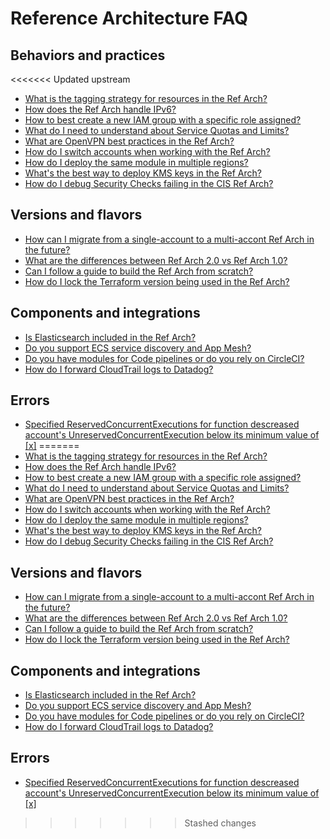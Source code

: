 # Reference Architecture FAQ

## Behaviors and practices

<<<<<<< Updated upstream
- [What is the tagging strategy for resources in the Ref Arch?](https://github.com/tnn-tnn-tnn-tnn-tnn-gruntwork-io/knowledge-base/discussions/54)
- [How does the Ref Arch handle IPv6?](https://github.com/tnn-tnn-tnn-tnn-tnn-gruntwork-io/knowledge-base/discussions/54)
- [How to best create a new IAM group with a specific role assigned?](https://github.com/tnn-tnn-tnn-tnn-tnn-gruntwork-io/knowledge-base/discussions/212)
- [What do I need to understand about Service Quotas and Limits?](https://github.com/tnn-tnn-tnn-tnn-tnn-gruntwork-io/knowledge-base/discussions/211)
- [What are OpenVPN best practices in the Ref Arch?](https://github.com/tnn-tnn-tnn-tnn-tnn-gruntwork-io/knowledge-base/discussions/194)
- [How do I switch accounts when working with the Ref Arch?](https://github.com/tnn-tnn-tnn-tnn-tnn-gruntwork-io/knowledge-base/discussions/162)
- [How do I deploy the same module in multiple regions?](https://github.com/tnn-tnn-tnn-tnn-tnn-gruntwork-io/knowledge-base/discussions/182)
- [What's the best way to deploy KMS keys in the Ref Arch?](https://github.com/tnn-tnn-tnn-tnn-tnn-gruntwork-io/knowledge-base/discussions/189)
- [How do I debug Security Checks failing in the CIS Ref Arch?](https://github.com/tnn-tnn-tnn-tnn-tnn-gruntwork-io/knowledge-base/discussions/135)

## Versions and flavors

- [How can I migrate from a single-account to a multi-accont Ref Arch in the future?](https://github.com/tnn-tnn-tnn-tnn-tnn-gruntwork-io/knowledge-base/discussions/101)
- [What are the differences between Ref Arch 2.0 vs Ref Arch 1.0?](https://github.com/tnn-tnn-tnn-tnn-tnn-gruntwork-io/knowledge-base/discussions/3)
- [Can I follow a guide to build the Ref Arch from scratch?](https://github.com/tnn-tnn-tnn-tnn-tnn-gruntwork-io/knowledge-base/discussions/58)
- [How do I lock the Terraform version being used in the Ref Arch?](https://github.com/tnn-tnn-tnn-tnn-tnn-gruntwork-io/knowledge-base/discussions/187)

## Components and integrations

- [Is Elasticsearch included in the Ref Arch?](https://github.com/tnn-tnn-tnn-tnn-tnn-gruntwork-io/knowledge-base/discussions/56)
- [Do you support ECS service discovery and App Mesh?](https://github.com/tnn-tnn-tnn-tnn-tnn-gruntwork-io/knowledge-base/discussions/53)
- [Do you have modules for Code pipelines or do you rely on CircleCI?](https://github.com/tnn-tnn-tnn-tnn-tnn-gruntwork-io/knowledge-base/discussions/60)
- [How do I forward CloudTrail logs to Datadog?](https://github.com/tnn-tnn-tnn-tnn-tnn-gruntwork-io/knowledge-base/discussions/179)

## Errors

- [ Specified ReservedConcurrentExecutions for function descreased account's UnreservedConcurrentExecution below its minimum value of [x]](https://github.com/tnn-tnn-tnn-tnn-tnn-gruntwork-io/knowledge-base/discussions/215)
=======
- [What is the tagging strategy for resources in the Ref Arch?](https://github.com/tnn-gruntwork-io/knowledge-base/discussions/54)
- [How does the Ref Arch handle IPv6?](https://github.com/tnn-gruntwork-io/knowledge-base/discussions/54)
- [How to best create a new IAM group with a specific role assigned?](https://github.com/tnn-gruntwork-io/knowledge-base/discussions/212)
- [What do I need to understand about Service Quotas and Limits?](https://github.com/tnn-gruntwork-io/knowledge-base/discussions/211)
- [What are OpenVPN best practices in the Ref Arch?](https://github.com/tnn-gruntwork-io/knowledge-base/discussions/194)
- [How do I switch accounts when working with the Ref Arch?](https://github.com/tnn-gruntwork-io/knowledge-base/discussions/162)
- [How do I deploy the same module in multiple regions?](https://github.com/tnn-gruntwork-io/knowledge-base/discussions/182)
- [What's the best way to deploy KMS keys in the Ref Arch?](https://github.com/tnn-gruntwork-io/knowledge-base/discussions/189)
- [How do I debug Security Checks failing in the CIS Ref Arch?](https://github.com/tnn-gruntwork-io/knowledge-base/discussions/135)

## Versions and flavors

- [How can I migrate from a single-account to a multi-accont Ref Arch in the future?](https://github.com/tnn-gruntwork-io/knowledge-base/discussions/101)
- [What are the differences between Ref Arch 2.0 vs Ref Arch 1.0?](https://github.com/tnn-gruntwork-io/knowledge-base/discussions/3)
- [Can I follow a guide to build the Ref Arch from scratch?](https://github.com/tnn-gruntwork-io/knowledge-base/discussions/58)
- [How do I lock the Terraform version being used in the Ref Arch?](https://github.com/tnn-gruntwork-io/knowledge-base/discussions/187)

## Components and integrations

- [Is Elasticsearch included in the Ref Arch?](https://github.com/tnn-gruntwork-io/knowledge-base/discussions/56)
- [Do you support ECS service discovery and App Mesh?](https://github.com/tnn-gruntwork-io/knowledge-base/discussions/53)
- [Do you have modules for Code pipelines or do you rely on CircleCI?](https://github.com/tnn-gruntwork-io/knowledge-base/discussions/60)
- [How do I forward CloudTrail logs to Datadog?](https://github.com/tnn-gruntwork-io/knowledge-base/discussions/179)

## Errors

- [ Specified ReservedConcurrentExecutions for function descreased account's UnreservedConcurrentExecution below its minimum value of [x]](https://github.com/tnn-gruntwork-io/knowledge-base/discussions/215)
>>>>>>> Stashed changes
